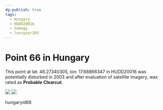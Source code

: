 ```yaml
---
dg-publish: true
tags:
  - Hungary
  - HUDD20016
  - Somogy
  - lossyear203
---
```


# Point 66 in Hungary

This point at lat: 46.27340305, lon: 17.68866347 in HUDD20016 was potentially disturbed in 2003 and after evaluation of satellite imagery, was rated as **Probable Clearcut**.

<div class='juxtapose' data-showcredits='false'>
<img src='https://baserow-backend-production20240528124524339000000001.s3.amazonaws.com/user_files/akd7Kd4JSQOxMoGj8FIhCABXb9kw9m2t_e90ebe91cbb796d319d2b19181c283ae7d51a3c9e6020c0bd4f7e899f677b62e.png' data-label='December 1985' />
<img src='https://baserow-backend-production20240528124524339000000001.s3.amazonaws.com/user_files/oPBwVT1nXqMtoyt3XjzJZ8Z2MbrkYOu1_8e51178fec38e692eb9e2741693e77d0876a35e8bc9e94d008da1da3d129a23c.png' data-label='September 2011' />
</div>

hungaryid66